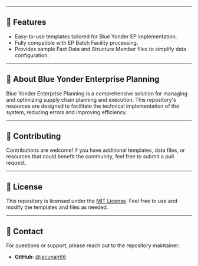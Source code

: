 
---

## 🚀 Features

- Easy-to-use templates tailored for Blue Yonder EP implementation.
- Fully compatible with EP Batch Facility processing.
- Provides sample Fact Data and Structure Member files to simplify data configuration.

---

## 📖 About Blue Yonder Enterprise Planning

Blue Yonder Enterprise Planning is a comprehensive solution for managing and optimizing supply chain planning and execution. This repository's resources are designed to facilitate the technical implementation of the system, reducing errors and improving efficiency.

---

## 🤝 Contributing

Contributions are welcome! If you have additional templates, data files, or resources that could benefit the community, feel free to submit a pull request.

---

## 📜 License

This repository is licensed under the [MIT License](LICENSE). Feel free to use and modify the templates and files as needed.

---

## 📨 Contact

For questions or support, please reach out to the repository maintainer:
- **GitHub**: [@jacunajr66](https://github.com/jacunajr66)
